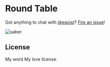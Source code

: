 # Round Table

Got anything to chat with [@egoist](https://github.com/egoist)? [Fire an issue](https://github.com/egoist/round-table/issues/new)!

![saber](http://i.giphy.com/N1VBK4uuxKtOg.gif)

## License

My word My love license.
